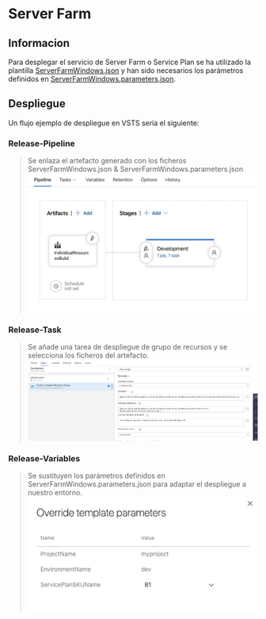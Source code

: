 # Server Farm

## Informacion
Para desplegar el servicio de Server Farm o Service Plan  se ha utilizado la plantilla [ServerFarmWindows.json](ServerFarmWindows.json) y han sido necesarios los parámetros definidos en [ServerFarmWindows.parameters.json](ServerFarmWindows.parameters.json).


## Despliegue
Un flujo ejemplo de despliegue en VSTS sería el siguiente:


### Release-Pipeline
>Se enlaza el artefacto generado con los ficheros ServerFarmWindows.json & ServerFarmWindows.parameters.json
>![Imagen de Pipeline](Images/Release-Pipeline.png)

### Release-Task
>Se añade una tarea de despliegue de grupo de recursos y se selecciona los ficheros del artefacto.
>![Imagen de Task](Images/Release-Task.png)

### Release-Variables
>Se sustituyen los parámetros definidos en ServerFarmWindows.parameters.json para adaptar el despliegue a nuestro entorno.
>![Imagen de Variables](Images/Release-Variables.png)
